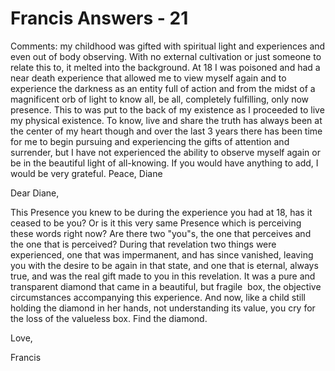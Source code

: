 # Francis Answers - 21

Comments: my childhood was gifted with spiritual light and experiences and even out of body observing. With no external cultivation or just someone to relate this to, it melted into the background. At 18 I was poisoned and had a near death experience that allowed me to view myself again and to experience the darkness as an entity full of action and from the midst of a magnificent orb of light to know all, be all, completely fulfilling, only now presence. This to was put to the back of my existence as I proceeded to live my physical existence. To know, live and share the truth has always been at the center of my heart though and over the last 3 years there has been time for me to begin pursuing and experiencing the gifts of attention and surrender, but I have not experienced the ability to observe myself again or be in the beautiful light of all-knowing. If you would have anything to add, I would be very grateful. Peace, Diane
 
  

Dear Diane,

  

This Presence you knew to be during the experience you had at 18, has it ceased to be you? Or is it this very same Presence which is perceiving these words right now? Are there two &quot;you&quot;s, the one that perceives and the one that is perceived? During that revelation two things were experienced, one that was impermanent, and has since vanished, leaving you with the desire to be again in that state, and one that is eternal, always true, and was the real gift made to you in this revelation. It was a pure and transparent diamond that came in a beautiful, but fragile&nbsp; box, the objective circumstances accompanying this experience. And now, like a child still holding the diamond in her hands, not understanding its value, you cry for the loss of the valueless box. Find the diamond.

  

Love,

  

Francis

  

